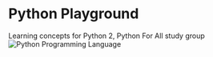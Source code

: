 # Python Playground

Learning concepts for Python 2, Python For All study group
![Python Programming Language](https://dl.airtable.com/.attachmentThumbnails/a987dd4f0dadaa296a1bef011055c747/ef8d0cba)
